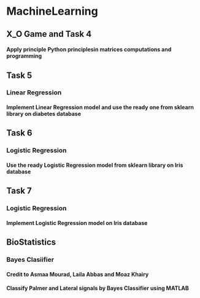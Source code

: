 # MachineLearning

## X_O Game and Task 4

#### Apply principle Python principlesin matrices computations and programming

## Task 5

### Linear Regression
#### Implement Linear Regression model and use the ready one from sklearn library on diabetes database

## Task 6

### Logistic Regression
#### Use the ready Logistic Regression model from sklearn library on Iris database


## Task 7

### Logistic Regression
#### Implement Logistic Regression model on Iris database

## BioStatistics

### Bayes Clasiifier

#### Credit to Asmaa Mourad, Laila Abbas and Moaz Khairy
#### Classify Palmer and Lateral signals by Bayes Classifier using MATLAB
